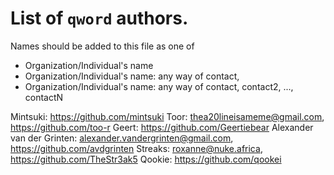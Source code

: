# List of `qword` authors.

Names should be added to this file as one of
- Organization/Individual's name
- Organization/Individual's name: any way of contact,
- Organization/Individual's name: any way of contact, contact2, ..., contactN

Mintsuki: <https://github.com/mintsuki>
Toor: <thea20lineisameme@gmail.com>, <https://github.com/too-r>
Geert: <https://github.com/Geertiebear>
Alexander van der Grinten: <alexander.vandergrinten@gmail.com>, <https://github.com/avdgrinten>
Streaks: <roxanne@nuke.africa>, <https://github.com/TheStr3ak5>
Qookie: <https://github.com/qookei>
